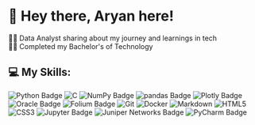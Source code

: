 # 👋 Hey there, Aryan here!

👨‍💻 Data Analyst sharing about my journey and learnings in tech
<br />
👨‍🎓 Completed my Bachelor's of Technology
<br />

## 💻 My Skills:
![Python Badge](https://img.shields.io/badge/Python-3776AB?logo=python&logoColor=fff&style=for-the-badge)
![C](https://img.shields.io/badge/c-%2300599C.svg?style=for-the-badge&logo=c&logoColor=white)
![NumPy Badge](https://img.shields.io/badge/NumPy-013243?logo=numpy&logoColor=fff&style=for-the-badge)
![pandas Badge](https://img.shields.io/badge/pandas-150458?logo=pandas&logoColor=fff&style=for-the-badge)
![Plotly Badge](https://img.shields.io/badge/Plotly-3F4F75?logo=plotly&logoColor=fff&style=for-the-badge)
![Oracle Badge](https://img.shields.io/badge/Oracle-F80000?logo=oracle&logoColor=fff&style=for-the-badge)
![Folium Badge](https://img.shields.io/badge/Folium-77B829?logo=folium&logoColor=fff&style=for-the-badge)
![Git](https://img.shields.io/badge/git-%23F05033.svg?style=for-the-badge&logo=git&logoColor=white)
![Docker](https://img.shields.io/badge/docker-%230db7ed.svg?style=for-the-badge&logo=docker&logoColor=white)
![Markdown](https://img.shields.io/badge/markdown-%23000000.svg?style=for-the-badge&logo=markdown&logoColor=white)
![HTML5](https://img.shields.io/badge/html5-%23E34F26.svg?style=for-the-badge&logo=html5&logoColor=white)
![CSS3](https://img.shields.io/badge/css3-%231572B6.svg?style=for-the-badge&logo=css3&logoColor=white)
![Jupyter Badge](https://img.shields.io/badge/Jupyter-F37626?logo=jupyter&logoColor=fff&style=for-the-badge)
![Juniper Networks Badge](https://img.shields.io/badge/Juniper%20Networks-84B135?logo=junipernetworks&logoColor=fff&style=for-the-badge)
![PyCharm Badge](https://img.shields.io/badge/PyCharm-000?logo=pycharm&logoColor=fff&style=for-the-badge)
